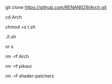 git clone https://github.com/RENAN029/Arch.git

cd Arch

chmod +x t.sh

./t.sh

or s

rm -rf Arch

rm -rf pikaur

rm -rf shader-patcherx
